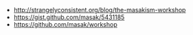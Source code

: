 
- http://strangelyconsistent.org/blog/the-masakism-workshop
- https://gist.github.com/masak/5431185
- https://github.com/masak/workshop
